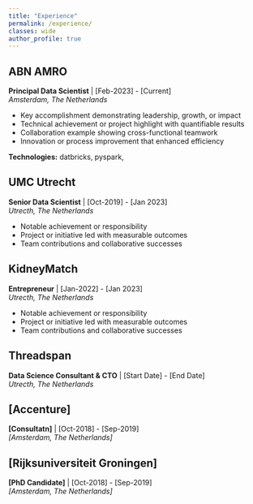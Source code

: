 ```yaml
---
title: "Experience"
permalink: /experience/
classes: wide
author_profile: true
---
```


## ABN AMRO
**Principal Data Scientist** | [Feb-2023] - [Current]  
*Amsterdam, The Netherlands*

- Key accomplishment demonstrating leadership, growth, or impact
- Technical achievement or project highlight with quantifiable results
- Collaboration example showing cross-functional teamwork
- Innovation or process improvement that enhanced efficiency

**Technologies:** datbricks, pyspark,  

## UMC Utrecht
**Senior Data Scientist** | [Oct-2019] - [Jan 2023]  
*Utrecth, The Netherlands*

- Notable achievement or responsibility
- Project or initiative led with measurable outcomes
- Team contributions and collaborative successes

## KidneyMatch
**Entrepreneur** | [Jan-2022] - [Jan 2023]  
*Utrecth, The Netherlands*

- Notable achievement or responsibility
- Project or initiative led with measurable outcomes
- Team contributions and collaborative successes
## Threadspan
**Data Science Consultant & CTO** | [Start Date] - [End Date]  
*Utrecth, The Netherlands*

## [Accenture]
**[Consultatn]** | [Oct-2018] - [Sep-2019]  
*[Amsterdam, The Netherlands]*

## [Rijksuniversiteit Groningen]
**[PhD Candidate]** | [Oct-2018] - [Sep-2019]  
*[Amsterdam, The Netherlands]*
